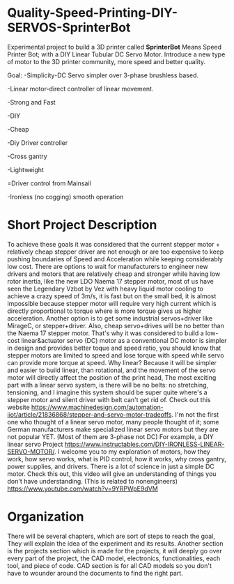 # Quality-Speed-Printing-DIY-SERVOS-SprinterBot
Experimental project to build a 3D printer called **SprinterBot** Means Speed Printer Bot; with a DIY Linear Tubular DC Servo Motor. Introduce a new type of motor to the 3D printer community, more speed and better quality.

Goal: 
-Simplicity-DC Servo simpler over 3-phase brushless based.

-Linear motor-direct controller of linear movement.

-Strong and Fast

-DIY

-Cheap

-Diy Driver controller

-Cross gantry

-Lightweight

=Driver control from Mainsail

-Ironless (no cogging) smooth operation

# Short Project Description 

To achieve these goals it was considered that the current stepper motor + relatively cheap stepper driver are not enough or are too expensive to keep pushing boundaries of Speed and Acceleration while keeping considerably low cost. There are options to wait for manufacturers to engineer new drivers and motors that are relatively cheap and stronger while having low rotor inertia, like the new LDO Naema 17 stepper motor, most of us have seen the Legendary Vzbot by Vez with heavy liquid motor cooling to achieve a crazy speed of 3m/s, it is fast but on the small bed, it is almost impossible because stepper motor will require very high current which is directly proportional to torque where is more torque gives us higher acceleration. Another option is to get some industrial servos+driver like MirageC, or stepper+driver. Also, cheap servo+drives will be no better than the Naema 17 stepper motor. That's why it was considered to build a low-cost linear&actuator servo (DC) motor as a conventional DC motor is simpler in design and provides better toque and speed ratio, you should know that stepper motors are limited to speed and lose torque with speed while servo can provide more torque at speed. Why linear? Because it will be simpler and easier to build linear, than rotational, and the movement of the servo motor will directly affect the position of the print head, The most exciting part with a linear servo system, is there will be no belts: no stretching, tensioning, and I imagine this system should be super quite where's a stepper motor and silent driver with belt can't get rid of. Check out this website https://www.machinedesign.com/automation-iiot/article/21836868/stepper-and-servo-motor-tradeoffs. I'm not the first one who thought of a linear servo motor, many people thought of it; some German manufacturers make specialized linear servo motors but they are not popular YET. (Most of them are 3-phase not DC) For example, a DIY linear servo Project https://www.instructables.com/DIY-IRONLESS-LINEAR-SERVO-MOTOR/. I welcome you to my exploration of motors, how they work, how servo works, what is PID control, how it works, why cross gantry, power supplies, and drivers. There is a lot of science in just a simple DC motor. Check this out, this video will give an understanding of things you don't have understanding. (This is related to nonengineers) https://www.youtube.com/watch?v=9YRPWpE9dVM

# Organization
There will be several chapters, which are sort of steps to reach the goal, They will explain the idea of the experiment and its results. Another section is the projects section which is made for the projects, it will deeply go over every part of the project, the CAD model, electronics, functionalities, each tool, and piece of code. CAD section is for all CAD models so you don't have to wounder around the documents to find the right part.
